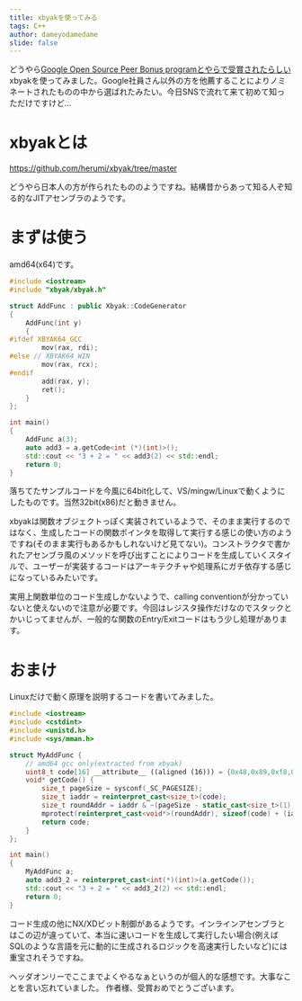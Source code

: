 ```yaml
---
title: xbyakを使ってみる
tags: C++
author: dameyodamedame
slide: false
---
```

どうやら[Google Open Source Peer Bonus programとやらで受賞されたらしい](https://opensource.googleblog.com/2024/06/google-open-source-peer-bonus-program-first-group-2024-recipients.html)xbyakを使ってみました。Google社員さん以外の方を他薦することによりノミネートされたものの中から選ばれたみたい。今日SNSで流れて来て初めて知っただけですけど…

# xbyakとは

https://github.com/herumi/xbyak/tree/master

どうやら日本人の方が作られたもののようですね。結構昔からあって知る人ぞ知る的なJITアセンブラのようです。

# まずは使う

amd64(x64)です。

```c++
#include <iostream>
#include "xbyak/xbyak.h"

struct AddFunc : public Xbyak::CodeGenerator
{
    AddFunc(int y)
    {
#ifdef XBYAK64_GCC
        mov(rax, rdi);
#else // XBYAK64_WIN
        mov(rax, rcx);
#endif
        add(rax, y);
        ret();
    }
};

int main()
{
    AddFunc a(3);
    auto add3 = a.getCode<int (*)(int)>();
    std::cout << "3 + 2 = " << add3(2) << std::endl;
    return 0;
}
```

落ちてたサンプルコードを今風に64bit化して、VS/mingw/Linuxで動くようにしたものです。当然32bit(x86)だと動きません。

xbyakは関数オブジェクトっぽく実装されているようで、そのまま実行するのではなく、生成したコードの関数ポインタを取得して実行する感じの使い方のようですね(そのまま実行もあるかもしれないけど見てない)。コンストラクタで書かれたアセンブラ風のメソッドを呼び出すことによりコードを生成していくスタイルで、ユーザーが実装するコードはアーキテクチャや処理系にガチ依存する感じになっているみたいです。

実用上関数単位のコード生成しかないようで、calling conventionが分かっていないと使えないので注意が必要です。今回はレジスタ操作だけなのでスタックとかいじってませんが、一般的な関数のEntry/Exitコードはもう少し処理があります。

# おまけ

Linuxだけで動く原理を説明するコードを書いてみました。

```c++
#include <iostream>
#include <cstdint>
#include <unistd.h>
#include <sys/mman.h>

struct MyAddFunc {
    // amd64 gcc only(extracted from xbyak)
    uint8_t code[16] __attribute__ ((aligned (16))) = {0x48,0x89,0xf8,0x48,0x83,0xc0,0x03,0xc3};
    void* getCode() {
		size_t pageSize = sysconf(_SC_PAGESIZE);
		size_t iaddr = reinterpret_cast<size_t>(code);
		size_t roundAddr = iaddr & ~(pageSize - static_cast<size_t>(1));
		mprotect(reinterpret_cast<void*>(roundAddr), sizeof(code) + (iaddr - roundAddr), PROT_READ|PROT_WRITE|PROT_EXEC) == 0;
        return code;
    }
};

int main()
{
    MyAddFunc a;
    auto add3_2 = reinterpret_cast<int(*)(int)>(a.getCode());
    std::cout << "3 + 2 = " << add3_2(2) << std::endl;
    return 0;
}
```

コード生成の他にNX/XDビット制御があるようです。インラインアセンブラとはこの辺が違っていて、本当に速いコードを生成して実行したい場合(例えばSQLのような言語を元に動的に生成されるロジックを高速実行したいなど)には重宝されそうですね。

ヘッダオンリーでここまでよくやるなぁというのが個人的な感想です。大事なことを言い忘れていました。
作者様、受賞おめでとうございます。

